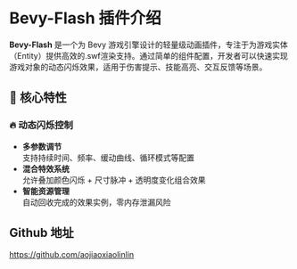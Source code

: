 # Bevy-Flash 插件介绍

**Bevy-Flash** 是一个为 Bevy 游戏引擎设计的轻量级动画插件，专注于为游戏实体（Entity）提供高效的.swf渲染支持。通过简单的组件配置，开发者可以快速实现游戏对象的动态闪烁效果，适用于伤害提示、技能高亮、交互反馈等场景。

## 🎯 核心特性

### 🔥 动态闪烁控制
- **多参数调节**  
  支持持续时间、频率、缓动曲线、循环模式等配置
- **混合特效系统**  
  允许叠加颜色闪烁 + 尺寸脉冲 + 透明度变化组合效果
- **智能资源管理**  
  自动回收完成的效果实例，零内存泄漏风险

## Github 地址

https://github.com/aojiaoxiaolinlin